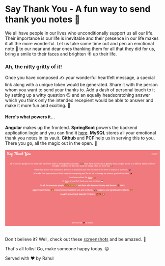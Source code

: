 # Say Thank You - A fun way to send thank you notes 🎉

We all have people in our lives who unconditionally support us all our life. Their importance is our life is inevitable and their presence in our life makes it all the more wonderful. Let us take some time out and pen an emotional note 💌 to our near and dear ones thanking them for all that they did for us, bring a smile to their faces and brighten ☀️ up their life.


### Ah, the nitty gritty of it!

Once you have composed ✍️ your wonderful heartfelt message, a special link along with a unique token would be generated. Share it with the person whom you want to send your thanks to. Add a dash of personal touch to it by setting up a witty question 😉 and an equally headscratching answer which you think only the intended recepient would be able to answer and make it more fun and exciting. 🎁


#### Here's what powers it...

**Angular** makes up the frontend. **SpringBoot** powers the backend application logic and you can find it [here](https://github.com/rahul-kabra/say-thank-you-backend). **MySQL** stores all your emotional thank you notes in its vault. **Github** and **PCF** help us in serving this to you. There you go, all the magic out in the open. 🔮

![Say Thank You](https://github.com/rahul-kabra/say-thank-you/blob/master/src/assets/Screenshot_1.png)

######

Don't believe it? Well, check out these [screenshots](https://github.com/rahul-kabra/say-thank-you/blob/master/src/assets/) and be amazed. 🤩

That's all folks! Go, make someone happy today. 😊

Served with ❤️ by Rahul
